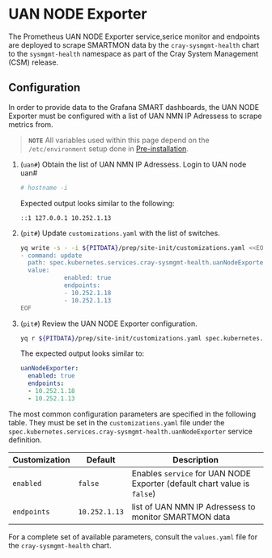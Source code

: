 # UAN NODE Exporter

The Prometheus UAN NODE Exporter service,serice monitor and endpoints are deployed to scrape SMARTMON data by the `cray-sysmgmt-health` chart to the `sysmgmt-health` 
namespace as part of the Cray System Management \(CSM\) release.

## Configuration

In order to provide data to the Grafana SMART dashboards, the UAN NODE Exporter must be configured with a list of UAN 
NMN IP Adressess to scrape metrics from.

> **`NOTE`** All variables used within this page depend on the `/etc/environment` setup done in [Pre-installation](../../../install/pre-installation.md).

1. (`uan#`) Obtain the list of UAN NMN IP Adressess.
    Login to UAN node
    uan#
    ```bash
    # hostname -i
    ```

   Expected output looks similar to the following:

    ```
    ::1 127.0.0.1 10.252.1.13
    ```
1. (`pit#`) Update `customizations.yaml` with the list of switches.

    ```bash
    yq write -s - -i ${PITDATA}/prep/site-init/customizations.yaml <<EOF
    - command: update
      path: spec.kubernetes.services.cray-sysmgmt-health.uanNodeExporter
      value:
                enabled: true
                endpoints:
                - 10.252.1.18
                - 10.252.1.13
    EOF
    ```

1. (`pit#`) Review the UAN NODE Exporter configuration.

    ```bash
    yq r ${PITDATA}/prep/site-init/customizations.yaml spec.kubernetes.services.cray-sysmgmt-health.uanNodeExporter
    ```

   The expected output looks similar to:

    ```yaml
    uanNodeExporter:
      enabled: true
      endpoints:
      - 10.252.1.18
      - 10.252.1.13
    ```

The most common configuration parameters are specified in the following table. They must be set in the `customizations.yaml` file
under the `spec.kubernetes.services.cray-sysmgmt-health.uanNodeExporter` service definition.

| Customization            | Default      | Description                                                                         |
|--------------------------|--------------|-------------------------------------------------------------------------------------|
| `enabled`                | `false`       | Enables `service` for UAN NODE Exporter \(default chart value is `false`\)         |
| `endpoints`              | `10.252.1.13` | list of UAN NMN IP Adressess to monitor SMARTMON data                              |

For a complete set of available parameters, consult the `values.yaml` file for the `cray-sysmgmt-health` chart.
